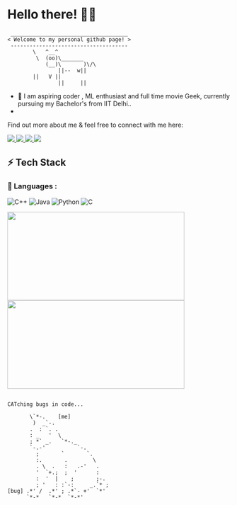 # Hello there! 👋🏻
```
 _____________________________________
< Welcome to my personal github page! >
 ------------------------------------- 
        \   ^__^
         \  (oo)\_______
            (__)\       )\/\
                ||--  w||
		||   V ||
                ||     ||
```


- 👀 I am aspiring coder , ML enthusiast and full time movie Geek, currently pursuing my Bachelor's from IIT Delhi..
- 

Find out more about me & feel free to connect with me here:

<p >
	<a href="https://www.linkedin.com/in/jay-kishan-487853196/">
		<img src="https://img.shields.io/badge/LinkedIn-0077B5?style=for-the-badge&logo=linkedin&logoColor=white" />
	</a>
	<a href="https://www.azquotes.com/picture-quotes/quote-i-don-t-use-twitter-i-m-a-serious-person-paolo-sorrentino-120-17-40.jpg">
		<img src="https://img.shields.io/badge/Twitter-1DA1F2?style=for-the-badge&logo=twitter&logoColor=white" />
	</a>
	<a href="https://www.instagram.com/jay.___.007/">
		<img src="https://img.shields.io/badge/Instagram-E4405F?style=for-the-badge&logo=instagram&logoColor=white" />
	</a>
 
  <a href="mailto:jk223391@gmail.com">
		<img src="https://img.shields.io/badge/Gmail-D14836?style=for-the-badge&logo=gmail&logoColor=white" />
	</a>
</p>


## ⚡ Tech Stack

### 🚀 Languages :
![C++](https://img.shields.io/badge/C%2B%2B-00599C?style=for-the-badge&logo=c%2B%2B&logoColor=white)
![Java](https://img.shields.io/badge/Java-ED8B00?style=for-the-badge&logo=java&logoColor=white)
![Python](https://img.shields.io/badge/Python-FFD43B?style=for-the-badge&logo=python&logoColor=306998)
![C](https://img.shields.io/badge/C-00599C?style=for-the-badge&logo=c&logoColor=white)


<p float="left">
<img src="https://media.giphy.com/media/Bzzb92NKwUOj0FjQOd/giphy.gif" width="400" height="200">
<img src="https://media.giphy.com/media/2uxxXyTRFgIJaOZJTb/giphy.gif" width="400" height="200">
</p>  


```

CATching bugs in code...
                              
       \`*-.    [me]              
        )  _`-.                 
       .  : `. .                
       : _   '  \               
       ; *` _.   `*-._          
       `-.-'          `-.       
         ;       `       `.     
         :.       .        \    
         . \  .   :   .-'   .   
         '  `+.;  ;  '      :   
         :  '  |    ;       ;-. 
         ; '   : :`-:     _.`* ;
[bug] .*' /  .*' ; .*`- +'  `*' 
      `*-*   `*-*  `*-*'

```

<!---
jay96969/jay96969 is a ✨ special ✨ repository because its `README.md` (this file) appears on your GitHub profile.
You can click the Preview link to take a look at your changes.
--->
